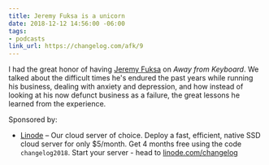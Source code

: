 ```yaml
---
title: Jeremy Fuksa is a unicorn
date: 2018-12-12 14:56:00 -06:00
tags:
- podcasts
link_url: https://changelog.com/afk/9
---
```


I had the great honor of having [Jeremy Fuksa](https://twitter.com/jeremyfuksa) on *Away from Keyboard*. We talked about the difficult times he's endured the past years while running his business, dealing with anxiety and depression, and how instead of looking at his now defunct business as a failure, the great lessons he learned from the experience.

Sponsored by:

- [Linode](https://linode.com/changelog) – Our cloud server of choice. Deploy a fast, efficient, native SSD cloud server for only $5/month. Get 4 months free using the code `changelog2018`. Start your server - head to [linode.com/changelog](https://linode.com/changelog)